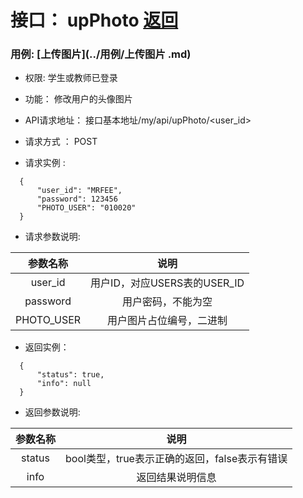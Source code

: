 # 接口： upPhoto [返回](../README.md)
### 用例: [上传图片](../用例/上传图片 .md)
* 权限: 学生或教师已登录

* 功能： 修改用户的头像图片

* API请求地址： 接口基本地址/my/api/upPhoto/<user_id>

* 请求方式 ： POST

* 请求实例 :

````
  {
      "user_id": "MRFEE",
      "password": 123456
      "PHOTO_USER": "010020"
  }
````
* 请求参数说明: 

|参数名称|说明|
|:---:|:--:|
|user_id|用户ID，对应USERS表的USER_ID|
|password|用户密码，不能为空|
|PHOTO_USER|用户图片占位编号，二进制|

* 返回实例：
````
  {
      "status": true,
      "info": null
  }
````

* 返回参数说明:

|参数名称|说明|
|:---:|:--:|
|status|bool类型，true表示正确的返回，false表示有错误|
|info|返回结果说明信息|
